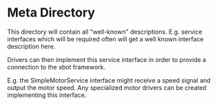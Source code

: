# Meta Directory

This directory will contain all "well-known" descriptions. E.g. service interfaces which will be required often will get
a well known interface description here.

Drivers can then implement this service interface in order to provide a connection to the xbot framework.

E.g. the SimpleMotorService interface might receive a speed signal and output the motor speed. Any specialized motor
drivers can be created implementing this interface.
